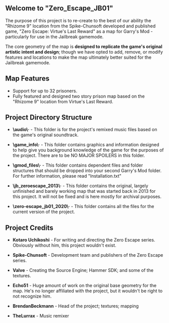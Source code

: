 ## Welcome to "Zero_Escape_JB01"

The purpose of this project is to re-create to the best of our ability the "Rhizome 9" location from the Spike-Chunsoft developed and published game, "Zero Escape: Virtue's Last Reward" as a map for Garry's Mod - particularly for use in the Jailbreak gamemode.

The core geometry of the map is **designed to replicate the game's original artistic intent and design**; though we have opted to add, remove, or modify features and locations to make the map ultimately better suited for the Jailbreak gamemode.

## Map Features

- Support for up to 32 prisoners.
- Fully featured and designed two story prison map based on the "Rhizome 9" location from Virtue's Last Reward.

## Project Directory Structure

- **\audio\·** - This folder is for the project's remixed music files based on the game's original soundtrack.

- **\game_info\·** - This folder contains graphics and information designed to help give you background knowledge of the game for the purposes of the project. There are to be NO MAJOR SPOILERS in this folder.

- **\gmod_files\·** - This folder contains dependent files and folder structures that should be dropped into your second Garry's Mod folder. For further information, please read "Installation.txt"

- **\jb_zeroescape_2013\·** - This folder contains the original, largely unfinished and barely working map that was started back in 2013 for this project. It will not be fixed and is here mostly for archival purposes.

- **\zero-escape_jb01_2020\·** - This folder contains all the files for the current version of the project.

## Project Credits

- **Kotaro Uchikoshi** - For writing and directing the Zero Escape series. Obviously without him, this project wouldn't exist.
- **Spike-Chunsoft** - Development team and publishers of the Zero Escape series.
- **Valve** - Creating the Source Engine; Hammer SDK; and some of the textures.

- **Echo51** - Huge amount of work on the original base geometry for the map. He's no longer affiliated with the project, but it wouldn't be right to not recognize him.
- **BrendanBeckmann** - Head of the project; textures; mapping
- **TheLurrax** - Music remixer
